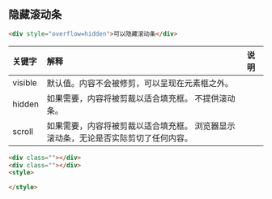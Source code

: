 ## 隐藏滚动条
```html
<div style="overflow=hidden">可以隐藏滚动条</div>
```
| 关键字     | 解释                                         | 说明  |
|:--------|:-------------------------------------------|:----|
| visible | 默认值。内容不会被修剪，可以呈现在元素框之外。                    |     |
| hidden  | 如果需要，内容将被剪裁以适合填充框。 不提供滚动条。                 |     |
| scroll  | 如果需要，内容将被剪裁以适合填充框。 浏览器显示滚动条，无论是否实际剪切了任何内容。 |     |

```html
<div class=""></div>
<div class=""></div>
<style>

</style>
```